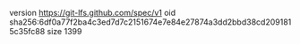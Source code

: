 version https://git-lfs.github.com/spec/v1
oid sha256:6df0a77f2ba4c3ed7d7c2151674e7e84e27874a3dd2bbd38cd2091815c35fc88
size 1399
